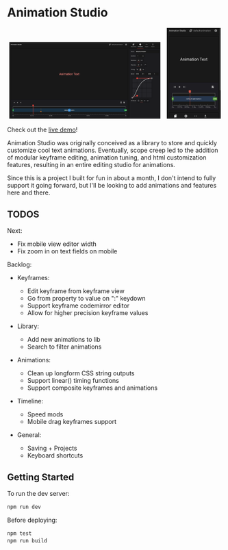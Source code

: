 # Animation Studio

<p style="text-align: center;">
<img alt="demo" src="public/demo-1.png" width="70%" /> &nbsp;&nbsp; <img alt="mobile-demo" src="public/demo-mobile-1.jpg" width="25%">
</p>

Check out the [live demo](https://css-animation-studio.vercel.app/)!

Animation Studio was originally conceived as a library to store and quickly customize cool text animations. Eventually, scope creep led to the addition of modular keyframe editing, animation tuning, and html customization features, resulting in an entire editing studio for animations.

Since this is a project I built for fun in about a month, I don't intend to fully support it going forward, but I'll be looking to add animations and features here and there.

## TODOS

Next:

- Fix mobile view editor width
- Fix zoom in on text fields on mobile

Backlog:

- Keyframes:

  - Edit keyframe from keyframe view
  - Go from property to value on ":" keydown
  - Support keyframe codemirror editor
  - Allow for higher precision keyframe values

- Library:

  - Add new animations to lib
  - Search to filter animations

- Animations:

  - Clean up longform CSS string outputs
  - Support linear() timing functions
  - Support composite keyframes and animations

- Timeline:

  - Speed mods
  - Mobile drag keyframes support

- General:
  - Saving + Projects
  - Keyboard shortcuts

## Getting Started

To run the dev server:

```bash
npm run dev
```

Before deploying:

```bash
npm test
npm run build
```
